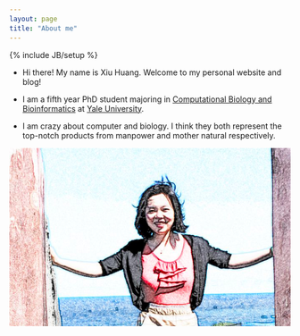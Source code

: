 ```yaml
---
layout: page
title: "About me"
---
```


{% include JB/setup %}

* Hi there! My name is Xiu Huang. Welcome to my personal website and blog!

* I am a fifth year PhD student majoring in [Computational Biology and Bioinformatics](http://cbb.yale.edu/) at [Yale University](http://www.yale.edu/).

* I am crazy about computer and biology. I think they both represent the top-notch
    products from manpower and mother natural respectively.

![](./assets/IMG_2094-3.png)


